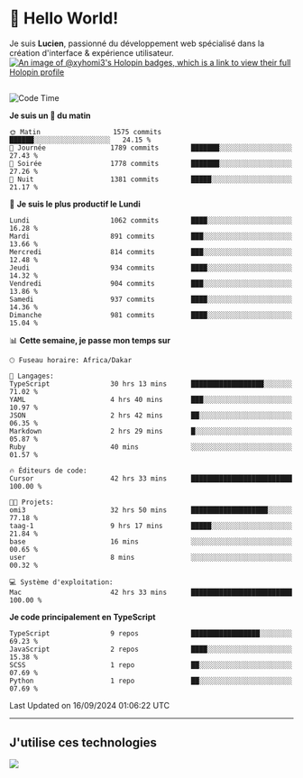 # 👋 Hello World!

Je suis **Lucien**, passionné du développement web spécialisé dans la création d'interface & expérience utilisateur.
[![An image of @xyhomi3's Holopin badges, which is a link to view their full Holopin profile](https://holopin.me/xyhomi3)](https://holopin.io/@xyhomi3)

##

<!--START_SECTION:waka-->
![Code Time](http://img.shields.io/badge/Code%20Time-2%2C047%20hrs%2016%20mins-blue)

**Je suis un 🐤 du matin** 

```text
🌞 Matin                  1575 commits        ██████░░░░░░░░░░░░░░░░░░░   24.15 % 
🌆 Journée                1789 commits        ███████░░░░░░░░░░░░░░░░░░   27.43 % 
🌃 Soirée                 1778 commits        ███████░░░░░░░░░░░░░░░░░░   27.26 % 
🌙 Nuit                   1381 commits        █████░░░░░░░░░░░░░░░░░░░░   21.17 % 
```
📅 **Je suis le plus productif le Lundi** 

```text
Lundi                    1062 commits        ████░░░░░░░░░░░░░░░░░░░░░   16.28 % 
Mardi                    891 commits         ███░░░░░░░░░░░░░░░░░░░░░░   13.66 % 
Mercredi                 814 commits         ███░░░░░░░░░░░░░░░░░░░░░░   12.48 % 
Jeudi                    934 commits         ████░░░░░░░░░░░░░░░░░░░░░   14.32 % 
Vendredi                 904 commits         ███░░░░░░░░░░░░░░░░░░░░░░   13.86 % 
Samedi                   937 commits         ████░░░░░░░░░░░░░░░░░░░░░   14.36 % 
Dimanche                 981 commits         ████░░░░░░░░░░░░░░░░░░░░░   15.04 % 
```


📊 **Cette semaine, je passe mon temps sur** 

```text
🕑︎ Fuseau horaire: Africa/Dakar

💬 Langages: 
TypeScript               30 hrs 13 mins      ██████████████████░░░░░░░   71.02 % 
YAML                     4 hrs 40 mins       ███░░░░░░░░░░░░░░░░░░░░░░   10.97 % 
JSON                     2 hrs 42 mins       ██░░░░░░░░░░░░░░░░░░░░░░░   06.35 % 
Markdown                 2 hrs 29 mins       █░░░░░░░░░░░░░░░░░░░░░░░░   05.87 % 
Ruby                     40 mins             ░░░░░░░░░░░░░░░░░░░░░░░░░   01.57 % 

🔥 Éditeurs de code: 
Cursor                   42 hrs 33 mins      █████████████████████████   100.00 % 

🐱‍💻 Projets: 
omi3                     32 hrs 50 mins      ███████████████████░░░░░░   77.18 % 
taag-1                   9 hrs 17 mins       █████░░░░░░░░░░░░░░░░░░░░   21.84 % 
base                     16 mins             ░░░░░░░░░░░░░░░░░░░░░░░░░   00.65 % 
user                     8 mins              ░░░░░░░░░░░░░░░░░░░░░░░░░   00.32 % 

💻 Système d'exploitation: 
Mac                      42 hrs 33 mins      █████████████████████████   100.00 % 
```

**Je code principalement en TypeScript** 

```text
TypeScript               9 repos             █████████████████░░░░░░░░   69.23 % 
JavaScript               2 repos             ████░░░░░░░░░░░░░░░░░░░░░   15.38 % 
SCSS                     1 repo              ██░░░░░░░░░░░░░░░░░░░░░░░   07.69 % 
Python                   1 repo              ██░░░░░░░░░░░░░░░░░░░░░░░   07.69 % 
```




 Last Updated on 16/09/2024 01:06:22 UTC
<!--END_SECTION:waka-->
---

## J'utilise ces technologies

<p align="left">
  <a href="https://skillicons.dev">
    <img src="https://skillicons.dev/icons?i=ts,js,md,scss,tailwind,react,docker,express,astro,vite,nextjs,vercel,figma,ableton" />
  </a>
</p>

